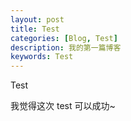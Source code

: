 ```yaml
---
layout: post
title: Test
categories: [Blog, Test]
description: 我的第一篇博客
keywords: Test
---
```


Test

我觉得这次 test 可以成功~ 
